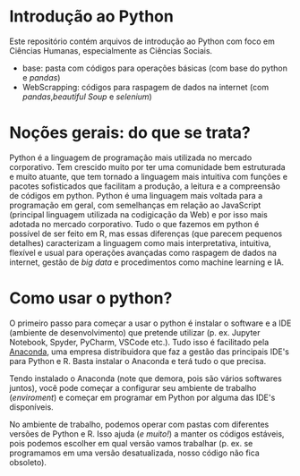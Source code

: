 # Introdução ao Python

Este repositório contém arquivos de introdução ao Python com foco em Ciências Humanas, especialmente as Ciências Sociais.
* base: pasta com códigos para operações básicas (com base do python e _pandas_)
* WebScrapping: códigos para raspagem de dados na internet (com _pandas_,_beautiful Soup_ e _selenium_)

# Noções gerais: do que se trata?
Python é a linguagem de programação mais utilizada no mercado corporativo. Tem crescido muito por ter uma comunidade bem estruturada e muito atuante, que tem tornado a linguagem mais intuitiva com funções e pacotes sofisticados que facilitam a produção, a leitura e a compreensão de códigos em python. Python é uma linguagem mais voltada para a programação em geral, com semelhanças em relação ao JavaScript (principal linguagem utilizada na codigicação da Web) e por isso mais adotada no mercado corporativo. Tudo o que fazemos em python é possível de ser feito em R, mas essas diferenças (que parecem pequenos detalhes) caracterizam a linguagem como mais interpretativa, intuitiva, flexível e usual para operações avançadas como raspagem de dados na internet, gestão de _big data_ e procedimentos como machine learning e IA.

# Como usar o python?
O primeiro passo para começar a usar o python é instalar o software e a IDE (ambiente de desenvolvimento) que pretende utilizar (p. ex. Jupyter Notebook, Spyder, PyCharm, VSCode etc.). Tudo isso é facilitado pela [Anaconda](https://www.anaconda.com/), uma empresa distribuidora que faz a gestão das principais IDE's para Python e R. Basta instalar o Anaconda e terá tudo o que precisa.

Tendo instalado o Anaconda (note que demora, pois são vários softwares juntos), você pode começar a configurar seu ambiente de trabalho (_enviroment_) e começar em programar em Python por alguma das IDE's disponíveis.

No ambiente de trabalho, podemos operar com pastas com diferentes versões de Python e R. Isso ajuda (_e muito!_) a manter os códigos estáveis, pois podemos escolher em qual versão vamos trabalhar (p. ex. se programamos em uma versão desatualizada, nosso código não fica obsoleto).

